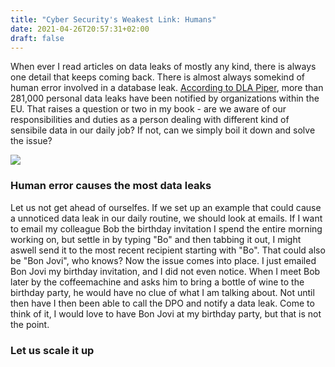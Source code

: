 ```yaml
---
title: "Cyber Security's Weakest Link: Humans"
date: 2021-04-26T20:57:31+02:00
draft: false
---
```


When ever I read articles on data leaks of mostly any kind, there is always one detail that keeps coming back.
There is almost always somekind of human error involved in a database leak. [According to DLA Piper](https://www.dlapiper.com/en/netherlands/insights/publications/2021/01/dla-piper-gdpr-fines-and-data-breach-survey-2021/), more than 281,000 personal data leaks have been notified by organizations within the EU.
That raises a question or two in my book - are we aware of our responsibilities and duties as a person dealing with different kind of sensibile data in our daily job? If not, can we simply boil it down and solve the issue?

![](https://www.dlapiper.com/~/media/images/insights/publications/2021/01/total-number-of-breaches.jpg?la=en&hash=B2CF33915E784860155997DC358733C16423B7DF)

### Human error causes the most data leaks
Let us not get ahead of ourselfes. If we set up an example that could cause a unnoticed data leak in our daily routine, we should look at emails. If I want to email my colleague Bob the birthday invitation I spend the entire morning working on, but settle in by typing "Bo" and then tabbing it out, I might aswell send it to the most recent recipient starting with "Bo". That could also be "Bon Jovi", who knows?
Now the issue comes into place. I just emailed Bon Jovi my birthday invitation, and I did not even notice. When I meet Bob later by the coffeemachine and asks him to bring a bottle of wine to the birthday party, he would have no clue of what I am talking about. Not until then have I then been able to call the DPO and notify a data leak.
Come to think of it, I would love to have Bon Jovi at my birthday party, but that is not the point.



### Let us scale it up